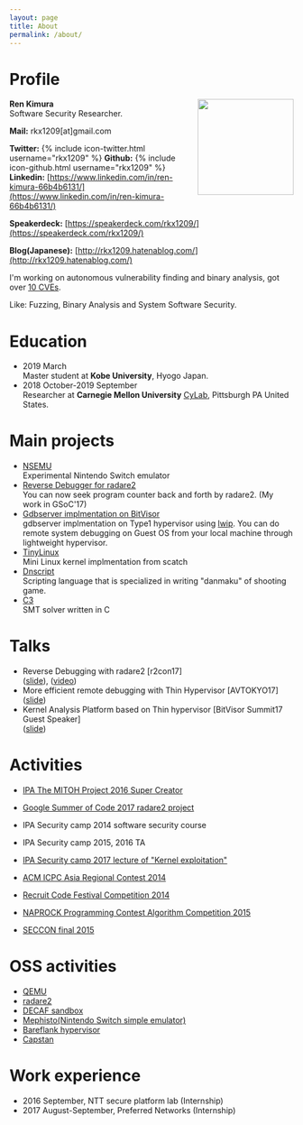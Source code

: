 ```yaml
---
layout: page
title: About
permalink: /about/
---
```


# Profile
<img src="{{site.baseurl}}/images/renkimura.png" width="170" height="170" align="right">

**Ren Kimura**  
Software Security Researcher.  

**Mail:** rkx1209[at]gmail.com

**Twitter:** {% include icon-twitter.html username="rkx1209" %}
**Github:** {% include icon-github.html username="rkx1209" %}  
**Linkedin:** [https://www.linkedin.com/in/ren-kimura-66b4b6131/](https://www.linkedin.com/in/ren-kimura-66b4b6131/)

**Speakerdeck:** [https://speakerdeck.com/rkx1209/](https://speakerdeck.com/rkx1209/)

**Blog(Japanese):** [http://rkx1209.hatenablog.com/](http://rkx1209.hatenablog.com/)

<p clear="right">
I'm working on autonomous vulnerability finding and binary analysis, got over <a href="https://gist.github.com/RKX1209/66f5369a5bd6df576248bcd636505562">10 CVEs</a>. <br>

Like: Fuzzing, Binary Analysis and System Software Security.
</p>

# Education
- 2019 March  
Master student at **Kobe University**, Hyogo Japan. 
- 2018 October-2019 September  
Researcher at **Carnegie Mellon University** [CyLab](https://www.cylab.cmu.edu/), Pittsburgh PA United States.

# Main projects
- [NSEMU](https://github.com/RKX1209/nsemu)  
Experimental Nintendo Switch emulator
- [Reverse Debugger for radare2](https://radare.gitbooks.io/radare2book/content/debugger/revdebug.html)  
You can now seek program counter back and forth by radare2. (My work in GSoC'17)
- [Gdbserver implmentation on BitVisor](https://github.com/RKX1209/bitvisor-gdb)  
gdbserver implmentation on Type1 hypervisor using [lwip](https://savannah.nongnu.org/projects/lwip/).
You can do remote system debugging on Guest OS from your local machine through lightweight hypervisor.  
- [TinyLinux](https://github.com/RKX1209/TinyLinux)  
Mini Linux kernel implmentation from scatch
- [Dnscript](https://github.com/RKX1209/Dnscript)  
Scripting language that is specialized in writing "danmaku" of shooting game.
- [C3](https://github.com/RKX1209/c3)  
SMT solver written in C


# Talks
- Reverse Debugging with radare2 [r2con17]  
([slide](https://speakerdeck.com/rkx1209/reverse-debugging-with-radare2)), ([video](https://youtu.be/2gcqLDGnKMc?t=39m34s))  
- More efficient remote debugging with Thin Hypervisor [AVTOKYO17]  
([slide](https://speakerdeck.com/rkx1209/more-efficient-remote-debugging-with-thin-hypervisor))  
- Kernel Analysis Platform based on Thin hypervisor [BitVisor Summit17 Guest Speaker]  
([slide](https://speakerdeck.com/rkx1209/kernel-analysis-platform-based-on-thin-hypervisor))  

# Activities
- [IPA The MITOH Project 2016 Super Creator](https://www.ipa.go.jp/english/humandev/third.html)  

- [Google Summer of Code 2017 radare2 project](https://summerofcode.withgoogle.com/projects/#6182866204491776)  

- IPA Security camp 2014 software security course

- IPA Security camp 2015, 2016 TA

- [IPA Security camp 2017 lecture of "Kernel exploitation"](https://www.ipa.go.jp/jinzai/camp/2017/zenkoku2017_kougi.html#trkd2~3)  

- [ACM ICPC Asia Regional Contest 2014](http://icpc.iisf.or.jp/2014-waseda/)  

- [Recruit Code Festival Competition 2014](https://www.recruit-jinji.jp/recruitment/code_fes/)  

- [NAPROCK Programming Contest Algorithm Competition 2015](http://www.procon.gr.jp/?page_id=59761)  

- [SECCON final 2015](http://2015.seccon.jp/result.html)  

# OSS activities
- [QEMU](https://github.com/qemu/qemu/commits/master?author=rkx1209)
- [radare2](https://github.com/radare/radare2/commits/master?author=rkx1209)
- [DECAF sandbox](https://github.com/sycurelab/DECAF/commits/master?author=RKX1209)
- [Mephisto(Nintendo Switch simple emulator)](https://github.com/reswitched/Mephisto/commits?author=RKX1209)
- [Bareflank hypervisor](https://github.com/Bareflank/hypervisor/commits?author=rkx1209)
- [Capstan](https://github.com/cloudius-systems/capstan/commits?author=rkx1209)

# Work experience
- 2016 September, NTT secure platform lab (Internship)
- 2017 August-September, Preferred Networks (Internship)
